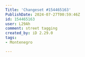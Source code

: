 ```yaml
---
Title: 'Changeset #154465163'
PublishDate: 2024-07-27T00:59:46Z
id: 154465163
user: L29Ah
comment: street tagging
created_by: iD 2.29.0
tags:
- Montenegro

---
```

